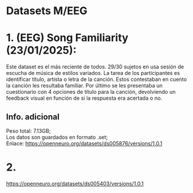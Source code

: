 # Datasets M/EEG

# 1. (EEG) Song Familiarity (23/01/2025):

Este dataset es el más reciente de todos. 29/30 sujetos en usa sesión de escucha de música de estilos variados. 
La tarea de los participantes es identificar título, artista o letra de la canción. Estos contestaban en cuento
la canción les resultaba familiar. Por último se les presentaba un cuestionario con 4 opciones de título para la 
canción, devolviendo un feedback visual en función de si la respuesta era acertada o no.

## Info. adicional

Peso total: 7.13GB;  
Los datos son guardados en formato .set;  
Enlace: https://openneuro.org/datasets/ds005876/versions/1.0.1  

# 2. 
https://openneuro.org/datasets/ds005403/versions/1.0.1

